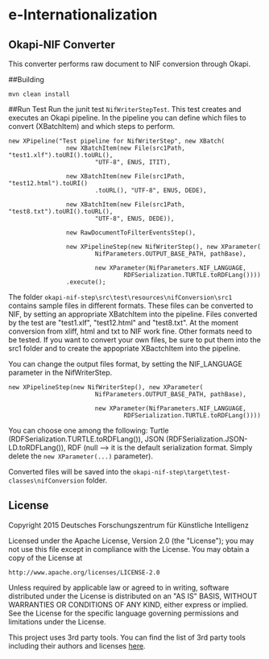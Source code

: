 # e-Internationalization
## Okapi-NIF Converter
This converter performs raw document to NIF conversion through Okapi.

##Building
```
mvn clean install
```

##Run Test
Run the junit test `NifWriterStepTest`.
This test creates and executes an Okapi pipeline. In the pipeline you can define which files to convert (XBatchItem) and which steps to perform. 

```
new XPipeline("Test pipeline for NifWriterStep", new XBatch(
				new XBatchItem(new File(src1Path, "test1.xlf").toURI().toURL(),
						"UTF-8", ENUS, ITIT),

				new XBatchItem(new File(src1Path, "test12.html").toURI()
						.toURL(), "UTF-8", ENUS, DEDE),

				new XBatchItem(new File(src1Path, "test8.txt").toURI().toURL(),
						"UTF-8", ENUS, DEDE)),

				new RawDocumentToFilterEventsStep(),

				new XPipelineStep(new NifWriterStep(), new XParameter(
						NifParameters.OUTPUT_BASE_PATH, pathBase),

						new XParameter(NifParameters.NIF_LANGUAGE,
								RDFSerialization.TURTLE.toRDFLang())))
				.execute();
```
The folder `okapi-nif-step\src\test\resources\nifConversion\src1` contains sample files in different formats. These files can be converted to NIF, by setting an appropriate XBatchItem into the pipeline. Files converted by the test are "test1.xlf", "test12.html" and "test8.txt". At the moment conversion from xliff, html and txt to NIF work fine. Other formats need to be tested.
If you want to convert your own files, be sure to put them into the src1 folder and to create the appopriate XBactchItem into the pipeline.

You can change the output files format, by setting the NIF_LANGUAGE parameter in the NifWriterStep. 
```
new XPipelineStep(new NifWriterStep(), new XParameter(
						NifParameters.OUTPUT_BASE_PATH, pathBase),

						new XParameter(NifParameters.NIF_LANGUAGE,
								RDFSerialization.TURTLE.toRDFLang())))
```
You can choose one among the following: Turtle (RDFSerialization.TURTLE.toRDFLang()), JSON (RDFSerialization.JSON-LD.toRDFLang()), RDF (null --> it is the default serialization format. Simply delete the `new XParameter(...)` parameter).

Converted files will be saved into the `okapi-nif-step\target\test-classes\nifConversion` folder.

## License

Copyright 2015 Deutsches Forschungszentrum für Künstliche Intelligenz

Licensed under the Apache License, Version 2.0 (the "License");
you may not use this file except in compliance with the License.
You may obtain a copy of the License at

    http://www.apache.org/licenses/LICENSE-2.0

Unless required by applicable law or agreed to in writing, software
distributed under the License is distributed on an "AS IS" BASIS,
WITHOUT WARRANTIES OR CONDITIONS OF ANY KIND, either express or implied.
See the License for the specific language governing permissions and
limitations under the License.

This project uses 3rd party tools. You can find the list of 3rd party tools including their authors and licenses [here](LICENSE-3RD-PARTY).





